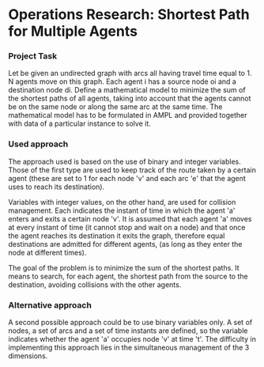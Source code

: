 # Operations Research: Shortest Path for Multiple Agents
### Project Task
Let be given an undirected graph with arcs all having travel time equal to 1. N agents move on this graph. Each agent i has a source node oi and a destination node di. Define a mathematical model to minimize the sum of the shortest paths of all agents, taking into account that the agents cannot be on the same node or along the same arc at the same time. The mathematical model has to be formulated in AMPL and provided together with data of a particular instance to solve it. 

### Used approach
The approach used is based on the use of binary and integer variables. Those of the first type are used to keep track of the route taken by a certain agent (these are set to 1 for each node 'v' and each arc 'e' that the agent uses to reach its destination). 

Variables with integer values, on the other hand, are used for collision management. Each indicates the instant of time in which the agent 'a' enters and exits a certain node 'v'. It is assumed that each agent 'a' moves at every instant of time (it cannot stop and wait on a node) and that once the agent reaches its destination it exits the graph, therefore equal destinations are admitted for different agents, (as long as they enter the node at different times). 

The goal of the problem is to minimize the sum of the shortest paths. It means to search, for each agent, the shortest path from the source to the destination, avoiding collisions with the other agents.

### Alternative approach
A second possible approach could be to use binary variables only. A set of nodes, a set of arcs and a set of time instants are defined, so the variable indicates whether the agent 'a' occupies node 'v' at time 't'. The difficulty in implementing this approach lies in the simultaneous management of the 3 dimensions.
